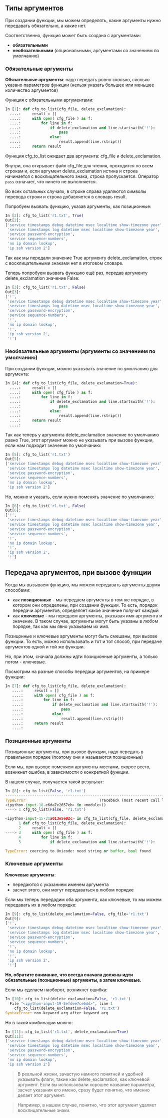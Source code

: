 ## Типы аргументов

При создании функции, мы можем определять, какие аргументы нужно передавать обязательно, а какие нет.

Соответственно, функция может быть создана с аргументами:
* __обязательными__
* __необязательными__ (опциональными, аргументами со значением по умолчанию)

### Обязательные аргументы

__Обязательные аргументы__: надо передать ровно сколько, сколько указано параметров функции (нельзя указать большее или меньшее количество аргументов)

Функция с обязательными аргументами:
```python
In [1]: def cfg_to_list(cfg_file, delete_exclamation):
  ....:     result = []
  ....:     with open( cfg_file ) as f:
  ....:         for line in f:
  ....:             if delete_exclamation and line.startswith('!'):
  ....:                 pass
  ....:             else:
  ....:                 result.append(line.rstrip())
  ....:     return result
```

Функция cfg_to_list ожидает два аргумента: cfg_file и delete_exclamation.

Внутри, она открывает файл cfg_file для чтения, проходится по всем строкам и,
если аргумент delete_exclamation истина и строка начинается с восклицательного знака,
строка пропускается.
Оператор ```pass``` означает, что ничего не выполняется.

Во всех остальных случаях, в строке справа удаляются символы перевода строки и строка добавляется в словарь result.

Попробуем вызвать функцию, указав аргументы, как позиционные:
```python
In [2]: cfg_to_list('r1.txt', True)
Out[2]:
['service timestamps debug datetime msec localtime show-timezone year',
 'service timestamps log datetime msec localtime show-timezone year',
 'service password-encryption',
 'service sequence-numbers',
 'no ip domain lookup',
 'ip ssh version 2']
```

Так как мы передали значение True аргументу delete_exclamation, строк с восклицательными знаками нет в итоговом словаре.

Теперь попробуем вызвать функцию ещё раз, передав аргументу delete_exclamation значение False:
```python
In [3]: cfg_to_list('r1.txt', False)
Out[3]:
['!',
 'service timestamps debug datetime msec localtime show-timezone year',
 'service timestamps log datetime msec localtime show-timezone year',
 'service password-encryption',
 'service sequence-numbers',
 '!',
 'no ip domain lookup',
 '!',
 'ip ssh version 2',
 '!']
```

### Необязательные аргументы (аргументы со значением по умолчанию)

При создании функции, можно указывать значение по умолчанию для аргумента:
```python
In [4]: def cfg_to_list(cfg_file, delete_exclamation=True):
  ....:     result = []
  ....:     with open( cfg_file ) as f:
  ....:         for line in f:
  ....:             if delete_exclamation and line.startswith('!'):
  ....:                 pass
  ....:             else:
  ....:                 result.append(line.rstrip())
  ....:     return result
  ....:

```

Так как теперь у аргумента delete_exclamation значение по умолчанию равно True,
этот аргумент можно не указывать при вызове функции, если нам подходит значение по умолчанию:
```python
In [5]: cfg_to_list('r1.txt')
Out[5]:
['service timestamps debug datetime msec localtime show-timezone year',
 'service timestamps log datetime msec localtime show-timezone year',
 'service password-encryption',
 'service sequence-numbers',
 'no ip domain lookup',
 'ip ssh version 2']
```

Но, можно и указать, если нужно поменять значение по умолчанию:
```python
In [6]: cfg_to_list('r1.txt', False)
Out[6]:
['!',
 'service timestamps debug datetime msec localtime show-timezone year',
 'service timestamps log datetime msec localtime show-timezone year',
 'service password-encryption',
 'service sequence-numbers',
 '!',
 'no ip domain lookup',
 '!',
 'ip ssh version 2',
 '!']

```

## Передача аргументов, при вызове функции

Когда мы вызываем функцию, мы можем передавать аргументы двумя способами:
* как __позиционные__ - мы передаем аргументы в том же порядке, в котором они определены, при создании функции. То есть, порядок передачи аргументов, определяет какое значение получит каждый
* как __ключевые__ - мы передаем аргументы, указывая имя аргумента и значение. В таком случае, аргументы могут быть указаны в любом порядке, так как мы явно указываем их имя.

Позицонные и ключевые аргументы могут быть смешаны, при вызове функции.
То есть, можно использовать и тот и тот способ, при передаче аргументов одной и той же функции.

Но, при этом, сначала должны идти позиционные аргументы, а только потом - ключевые.

Посмотрим на разные способы передаци аргументов, на примере функции:
```python
In [7]: def cfg_to_list(cfg_file, delete_exclamation):
   ....:     result = []
   ....:     with open( cfg_file ) as f:
   ....:         for line in f:
   ....:             if delete_exclamation and line.startswith('!'):
   ....:                 pass
   ....:             else:
   ....:                 result.append(line.rstrip())
   ....:     return result
   ....:
```

### Позиционные аргументы

Позиционные аргументы, при вызове функции, надо передать в правильном порядке (поэтому они и называются позиционные)


Если мы, при вызове поменяем аргументы местами, скорее всего, возникнет ошибка, в зависимости о конкретной функции.

В нашем случае, получается такой результат:
```python
In [8]: cfg_to_list(False, 'r1.txt')
---------------------------------------------------------------------------
TypeError                                 Traceback (most recent call last)
<ipython-input-18-e6da7e2657eb> in <module>()
----> 1 cfg_to_list(False, 'r1.txt')

<ipython-input-15-21a013e5e92c> in cfg_to_list(cfg_file, delete_exclamation)
      1 def cfg_to_list(cfg_file, delete_exclamation):
      2     result = []
----> 3     with open( cfg_file ) as f:
      4         for line in f:
      5             if delete_exclamation and line.startswith('!'):

TypeError: coercing to Unicode: need string or buffer, bool found
```

### Ключевые аргументы
__Ключевые аргументы__:
* передаются с указанием именем аргумента
* засчет этого, они могут передаваться в любом порядке

Если мы теперь передадим оба аргумента, как ключевые, то мы можем передавать их в любом порядке:
```python
In [9]: cfg_to_list(delete_exclamation=False, cfg_file='r1.txt')
Out[9]:
['!',
 'service timestamps debug datetime msec localtime show-timezone year',
 'service timestamps log datetime msec localtime show-timezone year',
 'service password-encryption',
 'service sequence-numbers',
 '!',
 'no ip domain lookup',
 '!',
 'ip ssh version 2',
 '!']
```

__Но, обратите внимание, что всегда сначала должны идти обязательные (позиционные) аргументы, а затем ключевые.__

Если мы сделаем наоборот, возникнет ошибка:
```python
In [10]: cfg_to_list(delete_exclamation=False, 'r1.txt')
  File "<ipython-input-19-5efdee7ce6dd>", line 1
    cfg_to_list(delete_exclamation=False, 'r1.txt')
SyntaxError: non-keyword arg after keyword arg

```

Но в такой комбинации можно:
```python
In [11]: cfg_to_list('r1.txt', delete_exclamation=True)
Out[11]:
['service timestamps debug datetime msec localtime show-timezone year',
 'service timestamps log datetime msec localtime show-timezone year',
 'service password-encryption',
 'service sequence-numbers',
 'no ip domain lookup',
 'ip ssh version 2']

```

> В реальной жизни, зачастую намного понятней и удобней указывать флаги, такие как delete_exclamation, как ключевой аргумент. Если вы использовали хорошее название параметра, засчет указания его имено, сразу будет понятно, что именно делает этот аргумент.

> Например, в нашем случае, понятно, что этот аргумент удаляет восклицательные знаки.
